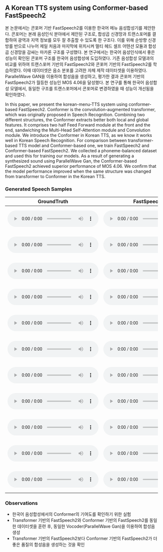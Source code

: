 ## A Korean TTS system using Conformer-based FastSpeech2

본 논문에서는 콘포머 기반 FastSpeech2를 이용한 한국어 메뉴 음성합성기를 제안한다. 콘포머는 본래 음성인식 분야에서 제안된 구조로, 합성곱 신경망과 트랜스포머를 결합하여 광역과 지역 정보를 모두 잘 추출할 수 있도록 한 구조다. 이를 위해 순방향 신경방를 반으로 나누어 제일 처음과 마지막에 위치시켜 멀티 헤드 셀프 어텐션 모듈과 합성곱 신경망을 감싸는 마카론 구조를 구성했다. 본 연구에서는 한국어 음성인식에서 좋은 성능이 확인된 콘포머 구조를 한국어 음성합성에 도입하였다. 기존 음성합성 모델과의 비교를 위하여 트랜스포머 기반의 FastSpeech2와 콘포머 기반의 FastSpeech2를 학습하였다. 이때 데이터셋은 음소 분포를 고려한 자체 제작 데이터셋을 이용하였다. ParallelWave GAN을 이용하여 합성음을 생성하고, 평가한 결과 콘포머 기반의 FastSpeech2가 월등한 성능인 MOS 4.06을 달성했다. 본 연구를 통해 한국어 음성합성 모델에서, 동일한 구조를 트랜스포머에서 콘포머로 변경하였을 때 성능이 개선됨을 확인하였다. 

In this paper, we present the korean-menu-TTS system using conformer-based FastSpeech2. Conformer is the convolution-augmented transformer, which was originally proposed in Speech Recognition. Combining two different structures, the Conformer extracts better both local and global features. It comprises two half Feed Forward module at the front and the end, sandwiching the Multi-Head Self-Attention module and Convolution module. We introduce the Conformer in Korean TTS, as we know it works well in Korean Speech Recognition. For comparison between transformer-based TTS model and Conformer-based one, we train FastSpeech2 and Conformer-based FastSpeech2. We collected a phoneme-balanced dataset and used this for training our models. As a result of generating a synthesized sound using ParallelWave Gan, the Conformer-based FastSpeech2 achieved superior performance of MOS 4.06. We confirm that the model performance improved when the same structure was changed from transformer to Conformer in the Korean TTS.

### Generated Speech Samples

| GroundTruth | FastSpeech2      | Conformer-based FastSpeech2 | Text |
| ----------- | ---------------- | --------------------------- | ---- |
| <audio src="./samples/gt/SGuniverse_09879.wav" type="audio/wav" controls="" preload=""></audio>   |   <audio src="./samples/fs/SGuniverse_09879.wav" type="audio/wav" controls="" preload=""></audio> |  <audio src="./samples/confs/SGuniverse_09879.wav" type="audio/wav" controls="" preload=""></audio> | <embed src="samples/text/SGuniverse_09879.txt" width="400" height="80">  |
| <audio src="./samples/gt/SGuniverse_09904.wav" type="audio/wav" controls="" preload=""></audio>   |   <audio src="./samples/fs/SGuniverse_09904.wav" type="audio/wav" controls="" preload=""></audio> |  <audio src="./samples/confs/SGuniverse_09904.wav" type="audio/wav" controls="" preload=""></audio>               | <embed src="samples/text/SGuniverse_09904.txt" width="400" height="80">  |
|   <audio src="./samples/gt/SGuniverse_09918.wav" type="audio/wav" controls="" preload=""></audio>   |   <audio src="./samples/fs/SGuniverse_09918.wav" type="audio/wav" controls="" preload=""></audio>   |  <audio src="./samples/confs/SGuniverse_09918.wav" type="audio/wav" controls="" preload=""></audio>               | <embed src="samples/text/SGuniverse_09918.txt" width="400" height="80">  |
|   <audio src="./samples/gt/SGuniverse_09968.wav" type="audio/wav" controls="" preload=""></audio>   |   <audio src="./samples/fs/SGuniverse_09968.wav" type="audio/wav" controls="" preload=""></audio> |  <audio src="./samples/confs/SGuniverse_09968.wav" type="audio/wav" controls="" preload=""></audio>               | <embed src="samples/text/SGuniverse_09968.txt" width="400" height="80">  |
|   <audio src="./samples/gt/SGuniverse_09998.wav" type="audio/wav" controls="" preload=""></audio>   |   <audio src="./samples/fs/SGuniverse_09998.wav" type="audio/wav" controls="" preload=""></audio>|  <audio src="./samples/confs/SGuniverse_09998.wav" type="audio/wav" controls="" preload=""></audio> | <embed src="samples/text/SGuniverse_09998.txt" width="400" height="80">  |
| <audio src="./samples/gt/SogangSpeech_22880.wav" type="audio/wav" controls="" preload=""></audio> | <audio src="./samples/fs/SogangSpeech_22880.wav" type="audio/wav" controls="" preload=""></audio> | <audio src="./samples/confs/SogangSpeech_22880.wav" type="audio/wav" controls="" preload=""></audio> |<embed src="samples/text/SogangSpeech_22880.txt" width="400" height="80"> |
| <audio src="./samples/gt/SogangSpeech_22880.wav" type="audio/wav" controls="" preload=""></audio> | <audio src="./samples/fs/SogangSpeech_22880.wav" type="audio/wav" controls="" preload=""></audio> | <audio src="./samples/confs/SogangSpeech_22880.wav" type="audio/wav" controls="" preload=""></audio> |<embed src="samples/text/SogangSpeech_22880.txt" width="400" height="80"> |
| <audio src="./samples/gt/SogangSpeech_22886.wav" type="audio/wav" controls="" preload=""></audio> | <audio src="./samples/fs/SogangSpeech_22886.wav" type="audio/wav" controls="" preload=""></audio> | <audio src="./samples/confs/SogangSpeech_22886.wav" type="audio/wav" controls="" preload=""></audio> |<embed src="samples/text/SogangSpeech_22886.txt" width="400" height="80"> |
| <audio src="./samples/gt/SogangSpeech_22890.wav" type="audio/wav" controls="" preload=""></audio> | <audio src="./samples/fs/SogangSpeech_22890.wav" type="audio/wav" controls="" preload=""></audio> | <audio src="./samples/confs/SogangSpeech_22890.wav" type="audio/wav" controls="" preload=""></audio> |<embed src="samples/text/SogangSpeech_22890.txt" width="400" height="80"> |
| <audio src="./samples/gt/SogangSpeech_22969.wav" type="audio/wav" controls="" preload=""></audio> | <audio src="./samples/fs/SogangSpeech_22969.wav" type="audio/wav" controls="" preload=""></audio> | <audio src="./samples/confs/SogangSpeech_22969.wav" type="audio/wav" controls="" preload=""></audio> |<embed src="samples/text/SogangSpeech_22969.txt" width="400" height="80"> |
| <audio src="./samples/gt/SogangSpeech_22999.wav" type="audio/wav" controls="" preload=""></audio> | <audio src="./samples/fs/SogangSpeech_22999.wav" type="audio/wav" controls="" preload=""></audio> | <audio src="./samples/confs/SogangSpeech_22999.wav" type="audio/wav" controls="" preload=""></audio> |<embed src="samples/text/SogangSpeech_22999.txt" width="400" height="80"> |

### Observations
* 한국어 음성합성에서의 Conformer의 기여도를 확인하기 위한 실험
* Transformer 기반의 FastSpeech2와 Conformer 기반의 FastSpeech2를 동일한 데이터셋을 훈련 후, 동일한 Vocoder(ParallelWave Gan)을 이용하여 합성음 생성
*  Transformer 기반의 FastSpeech2보다 Conformer 기반의 FastSpeech2가 더 좋은 품질의 합성음을 생성하는 것을 확인
